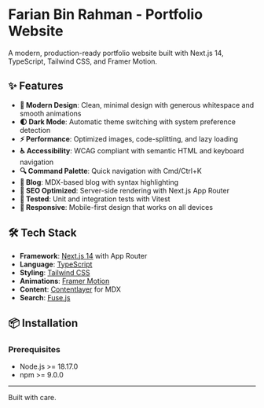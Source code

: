 # Farian Bin Rahman - Portfolio Website

A modern, production-ready portfolio website built with Next.js 14, TypeScript, Tailwind CSS, and Framer Motion.

## ✨ Features

- **🎨 Modern Design**: Clean, minimal design with generous whitespace and smooth animations
- **🌓 Dark Mode**: Automatic theme switching with system preference detection
- **⚡ Performance**: Optimized images, code-splitting, and lazy loading
- **♿ Accessibility**: WCAG compliant with semantic HTML and keyboard navigation
- **🔍 Command Palette**: Quick navigation with Cmd/Ctrl+K
- **📝 Blog**: MDX-based blog with syntax highlighting
- **🚀 SEO Optimized**: Server-side rendering with Next.js App Router
- **🧪 Tested**: Unit and integration tests with Vitest
- **📱 Responsive**: Mobile-first design that works on all devices

## 🛠️ Tech Stack

- **Framework**: [Next.js 14](https://nextjs.org/) with App Router
- **Language**: [TypeScript](https://www.typescriptlang.org/)
- **Styling**: [Tailwind CSS](https://tailwindcss.com/)
- **Animations**: [Framer Motion](https://www.framer.com/motion/)
- **Content**: [Contentlayer](https://contentlayer.dev/) for MDX
- **Search**: [Fuse.js](https://fusejs.io/)

## 📦 Installation

### Prerequisites

- Node.js >= 18.17.0
- npm >= 9.0.0

---

Built with care.
